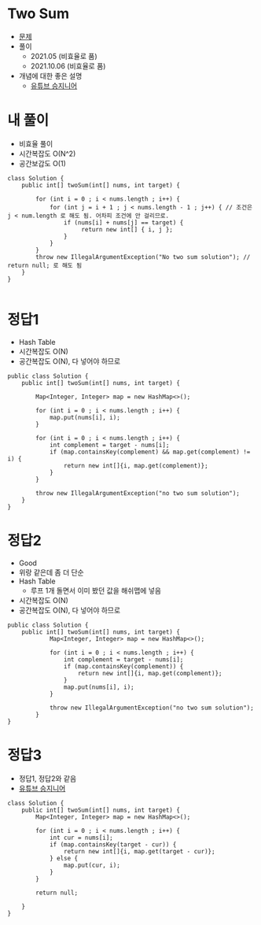 # Two Sum
- [문제](https://leetcode.com/problems/two-sum/)
- 풀이
    - 2021.05 (비효율로 품)
    - 2021.10.06 (비효율로 품)
- 개념에 대한 좋은 설명
    - [유튜브 승지니어](https://www.youtube.com/watch?v=ly-zKS3ubYo&t=27s)


# 내 풀이
- 비효율 풀이
- 시간복잡도 O(N^2)
- 공간보갑도 O(1)
```
class Solution {
    public int[] twoSum(int[] nums, int target) {
            
        for (int i = 0 ; i < nums.length ; i++) {
            for (int j = i + 1 ; j < nums.length - 1 ; j++) { // 조건은 j < num.length 로 해도 됨. 어차피 조건에 안 걸리므로.
                if (nums[i] + nums[j] == target) {
                     return new int[] { i, j };
                }
            }
        }
        throw new IllegalArgumentException("No two sum solution"); // return null; 로 해도 됨
    }
}


```

# 정답1
- Hash Table
- 시간복잡도 O(N)
- 공간복잡도 O(N), 다 넣어야 하므로
```
public class Solution {
    public int[] twoSum(int[] nums, int target) {

        Map<Integer, Integer> map = new HashMap<>();

        for (int i = 0 ; i < nums.length ; i++) {
            map.put(nums[i], i);
        }

        for (int i = 0 ; i < nums.length ; i++) {
            int complement = target - nums[i];
            if (map.containsKey(complement) && map.get(complement) != i) {
                return new int[]{i, map.get(complement)};
            }
        }

        throw new IllegalArgumentException("no two sum solution");
    }
}
```
# 정답2
- Good
- 위랑 같은데 좀 더 단순
- Hash Table
    - 루프 1개 돌면서 이미 봤던 값을 해쉬맵에 넣음
- 시간복잡도 O(N)
- 공간복잡도 O(N), 다 넣어야 하므로
```
public class Solution {
    public int[] twoSum(int[] nums, int target) {
            Map<Integer, Integer> map = new HashMap<>();

            for (int i = 0 ; i < nums.length ; i++) {
                int complement = target - nums[i];
                if (map.containsKey(complement)) {
                    return new int[]{i, map.get(complement)};
                }
                map.put(nums[i], i);
            }

            throw new IllegalArgumentException("no two sum solution");
        }
}
```


# 정답3
- 정답1, 정답2와 같음
- [유튜브 승지니어](https://www.youtube.com/watch?v=ly-zKS3ubYo&t=27s)
```
class Solution {
    public int[] twoSum(int[] nums, int target) {
        Map<Integer, Integer> map = new HashMap<>();

        for (int i = 0 ; i < nums.length ; i++) {
            int cur = nums[i];
            if (map.containsKey(target - cur)) {
                return new int[]{i, map.get(target - cur)};
            } else {
                map.put(cur, i);
            }
        }

        return null;

    }
}
```